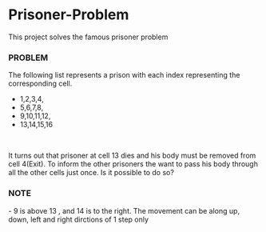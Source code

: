 # Prisoner-Problem
This project solves the famous prisoner problem
### PROBLEM
The following list represents a prison with each index representing the corresponding cell.
<ul><li>1,2,3,4,</li>
<li>5,6,7,8,</li>
<li>9,10,11,12,</li>
<li>13,14,15,16</li></ul><br>

It turns out that prisoner at cell 13 dies and his body must be removed from cell 4(Exit). To inform the other prisoners
the want to pass his body through all the other cells just once.
Is it possible to do so?
<h3>NOTE</h3> - 9 is above 13 , and 14 is to the right. The movement can be along up, down, left and right dirctions of 1 step only


